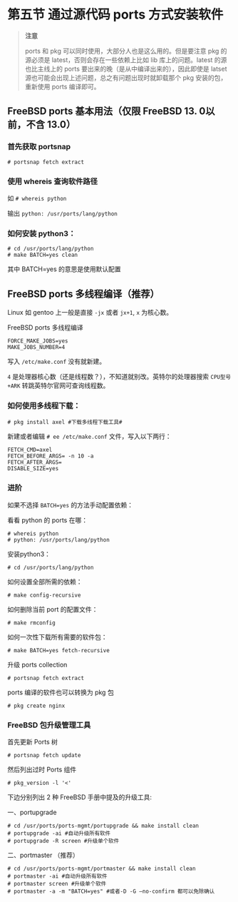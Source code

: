 # 第五节 通过源代码 ports 方式安装软件


>**注意**
>
>ports 和 pkg 可以同时使用，大部分人也是这么用的。但是要注意 pkg 的源必须是 latest，否则会存在一些依赖上比如 lib 库上的问题。latest 的源也比主线上的 ports 要出来的晚（是从中编译出来的），因此即使是 latset 源也可能会出现上述问题，总之有问题出现时就卸载那个 pkg 安装的包，重新使用 ports 编译即可。

## FreeBSD ports 基本用法（仅限 FreeBSD 13. 0以前，不含 13.0）

### 首先获取 portsnap

`# portsnap fetch extract`

### 使用 whereis 查询软件路径

如 `# whereis python`

输出 `python: /usr/ports/lang/python`

### 如何安装 python3：

```
# cd /usr/ports/lang/python
# make BATCH=yes clean
```

其中 BATCH=yes 的意思是使用默认配置

## FreeBSD ports 多线程编译（推荐）

Linux 如 gentoo 上一般是直接 `-jx` 或者 `jx+1`, `x` 为核心数。

FreeBSD ports 多线程编译

```
FORCE_MAKE_JOBS=yes
MAKE_JOBS_NUMBER=4
```

写入 `/etc/make.conf` 没有就新建。

`4` 是处理器核心数（还是线程数？），不知道就别改。英特尔的处理器搜索 `CPU型号+ARK` 转跳英特尔官网可查询线程数。

### 如何使用多线程下载：

`# pkg install axel #下载多线程下载工具#`

新建或者编辑 `# ee /etc/make.conf` 文件，写入以下两行：

```
FETCH_CMD=axel
FETCH_BEFORE_ARGS= -n 10 -a
FETCH_AFTER_ARGS=
DISABLE_SIZE=yes
```

### 进阶

如果不选择 `BATCH=yes` 的方法手动配置依赖：

看看 python 的 ports 在哪：

```
# whereis python
# python: /usr/ports/lang/python
```

安装python3：

`# cd /usr/ports/lang/python`

如何设置全部所需的依赖：

`# make config-recursive`

如何删除当前 port 的配置文件：

`# make rmconfig`

如何一次性下载所有需要的软件包：

`# make BATCH=yes fetch-recursive`

升级 ports collection

`# portsnap fetch extract`

ports 编译的软件也可以转换为 pkg 包

`# pkg create nginx`

### FreeBSD 包升级管理工具

首先更新 Ports 树

```
# portsnap fetch update
```

然后列出过时 Ports 组件
```
# pkg_version -l '<'
```
下边分别列出 2 种 FreeBSD 手册中提及的升级工具:

一、portupgrade

```
# cd /usr/ports/ports-mgmt/portupgrade && make install clean
# portupgrade -ai #自动升级所有软件
# portupgrade -R screen #升级单个软件
```

二、portmaster （推荐）

```
# cd /usr/ports/ports-mgmt/portmaster && make install clean
# portmaster -ai #自动升级所有软件
# portmaster screen #升级单个软件
# portmaster -a -m "BATCH=yes" #或者-D -G –no-confirm 都可以免除确认
```
